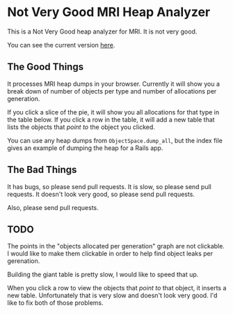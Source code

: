 # Not Very Good MRI Heap Analyzer

This is a Not Very Good heap analyzer for MRI.  It is not very good.

You can see the current version [here](http://tenderlove.github.io/heap-analyzer/).

## The Good Things

It processes MRI heap dumps in your browser.  Currently it will show you a break
down of number of objects per type and number of allocations per generation.

If you click a slice of the pie, it will show you all allocations for that type
in the table below.  If you click a row in the table, it will add a new table
that lists the objects that *point to* the object you clicked.

You can use any heap dumps from `ObjectSpace.dump_all`, but the index file
gives an example of dumping the heap for a Rails app.

## The Bad Things

It has bugs, so please send pull requests.  It is slow, so please send pull
requests.  It doesn't look very good, so please send pull requests.

Also, please send pull requests.


## TODO

The points in the "objects allocated per generation" graph are not clickable.  I
would like to make them clickable in order to help find object leaks per gerenation.

Building the giant table is pretty slow, I would like to speed that up.

When you click a row to view the objects that *point to* that object, it
inserts a new table.  Unfortunately that is very slow and doesn't look very
good.  I'd like to fix both of those problems.
